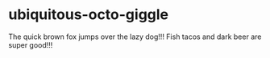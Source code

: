 # ubiquitous-octo-giggle

The quick brown fox jumps over the lazy dog!!!
Fish tacos and dark beer are super good!!!
